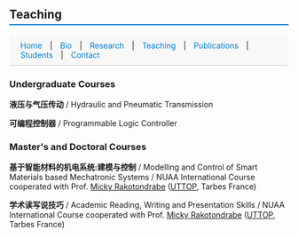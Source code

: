 ## Teaching
<style>
  section {
    padding: 40px 20px;
    border-bottom: 1px solid #ddd;
  }

  #navbar a {
    margin: 0 10px;
    text-decoration: none;
    color: #007acc;
  }

  #navbar a:hover {
    text-decoration: underline;
  }

  h2 {
    border-bottom: 2px solid #007acc;
    padding-bottom: 5px;
  }
</style>


<!-- 添加顶部导航栏 -->
<div id="navbar" style="position: sticky; top: 0; background: #f8f8f8; padding: 10px; border-bottom: 1px solid #ccc;">
  <a href="index.html">Home</a> |
  <a href="bio.html">Bio</a> |
  <a href="research.html">Research</a> |
  <a href="teaching.md">Teaching</a> |
  <a href="publications.html">Publications</a> |
  <a href="students.html">Students</a> |
  <a href="contact.html">Contact</a>
</div>

### Undergraduate Courses
**液压与气压传动** / Hydraulic and Pneumatic Transmission

**可编程控制器** / Programmable Logic Controller

### Master's and Doctoral Courses

**基于智能材料的机电系统:建模与控制** / Modelling and Control of Smart Materials based Mechatronic Systems / NUAA International Course cooperated with Prof. [Micky Rakotondrabe](http://m.rakoton.net/) ([UTTOP](https://www.uttop.fr/en/index.html), Tarbes France)

**学术读写说技巧** / Academic Reading, Writing and Presentation Skills / NUAA International Course cooperated with Prof. [Micky Rakotondrabe](http://m.rakoton.net/) ([UTTOP](https://www.uttop.fr/en/index.html), Tarbes France)
